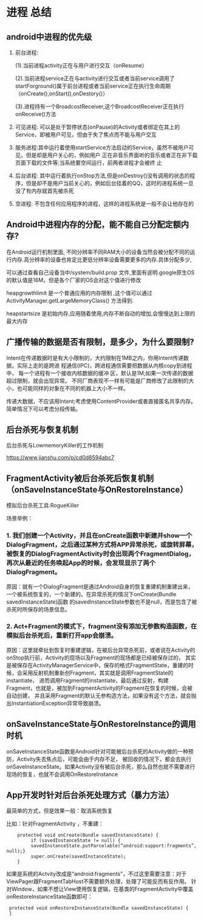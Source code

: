 # 进程 总结


## android中进程的优先级

1. 前台进程:

     (1).当前进程activity正在与用户进行交互（onResume）
     
     (2).当前进程service正在与activity进行交互或者当前service调用了startForground()属于前台进程或者当前service正在执行生命周期（onCreate(),onStart(),onDestory()）
     
     (3).进程持有一个BroadcostReceiver,这个BroadcostReceiver正在执行onReceive()方法
     
2. 可见进程: 可以是处于暂停状态(onPause)的Activity或者绑定在其上的Service，即被用户可见，但由于失了焦点而不能与用户交互
3. 服务进程:其中运行着使用startService方法启动的Service，虽然不被用户可见，但是却是用户关心的，例如用户 正在非音乐界面听的音乐或者正在非下载页面下载的文件等;当系统要空间运行，前两者进程才会被终 止
4. 后台进程: 其中运行着执行onStop方法,但是onDestroy()没有调用的状态的程序，但是却不是用户当前关心的，例如后台挂着的QQ，这时的进程系统一旦没了有内存就首先被杀死
5. 空进程: 不包含任何应用程序的进程，这样的进程系统是一般不会让他存在的

## Android中进程内存的分配，能不能自己分配定额内存?

在Android运行机制里面, 不同分辨率不同RAM大小的设备当然会被分配不同的运行内存.高分辨率的设备也肯定比更低分辨率设备需要更多的内存.具体分配多少,

可以通过查看自己设备当中/system/build.prop 文件,里面有说明.google原生OS的默认值是16M，但是各个厂家的OS会对这个值进行修改

heapgrowthlimit 是一个普通应用的内存限制 ,这个值可以通过ActivityManager.getLargeMemoryClass() 方法得到.

heapstartsize 是初始内存,应用随着使用,内存不断自动的增加,会慢慢达到上限的最大内存


## 广播传输的数据是否有限制，是多少，为什么要限制?

 Intent在传递数据时是有大小限制的，大约限制在1MB之内，你用Intent传递数据，实际上走的是跨进 程通信(IPC)，跨进程通信需要把数据从内核copy到进程中，
 每一个进程有一个接收内核数据的缓冲 区，默认是1M;如果一次传递的数据超过限制，就会出现异常。
 不同厂商表现不一样有可能是厂商修改了此限制的大小，也可能同样的对象在不同的机器上大小不一样。
 
 传递大数据，不应该用Intent;考虑使用ContentProvider或者直接匿名共享内存。简单情况下可以考虑分段传输。

## 后台杀死与恢复机制

后台杀死与LowmemoryKiller的工作机制

https://www.jianshu.com/p/cd0d8594abc7

## FragmentActivity被后台杀死后恢复机制（onSaveInstanceState与OnRestoreInstance）

模拟后台杀死工具:RogueKiller

场景举例：

### 1. 我们创建一个Activity，并且在onCreate函数中新建并show一个DialogFragment，之后通过某种方式将APP异常杀死，或旋转屏幕，被恢复的DialogFragmentActivity时会出现两个FragmentDialog，再次从最近的任务唤起App的时候，会发现显示了两个DialogFragment。

原因：就有一个DialogFragment是通过Android自身的恢复重建机制重建出来，一个被系统恢复的，一个新建的。在异常杀死的情况下onCreate(Bundle savedInstanceState)函数
的savedInstanceState参数也不是null，而是包含了被杀死时所保存的场景信息。

### 2. Act+Fragment的模式下，fragment没有添加无参数构造函数，在模拟后台杀死后，重新打开app会崩溃。

原因：这里就牵扯到恢复时重建逻辑，在被后台异常杀死前，或者说在Activity的onStop执行前，Activity的现场以及Fragment的现场都是已经被保存过的，
其实是被保存在ActivityManagerService中，保存的格式FragmentState，重建的时候，会采用反射机制重新创Fragment，其实就是调用FragmentState的instantiate，
进而调用Fragment的instantiate，最后通过反射，构建Fragment，也就是，被加到FragmentActivity的Fragment在恢复的时候，会被自动创建，
并且采用Fragment的默认无参构造方法，如果没有这个方法，就会抛出InstantiationException异常导致崩溃。
                                                                           
## onSaveInstanceState与OnRestoreInstance的调用时机
onSaveInstanceState函数是Android针对可能被后台杀死的Activity做的一种预防，Activity失去焦点后，可能会由于内存不足，
被回收的情况下，都会去执行onSaveInstanceState。如果Activity没有被后台杀死，那么自然也就不需要进行现场的恢复，也就不会调用OnRestoreInstance


## App开发时针对后台杀死处理方式（暴力方法）

最简单的方式，但是效果一般：取消系统恢复

比如：针对FragmentActivity ，不重建：

        
        protected void onCreate(Bundle savedInstanceState) {
             if (savedInstanceState != null) {
             savedInstanceState.putParcelable(“android:support:fragments”, null);}
             super.onCreate(savedInstanceState);
        }  
如果是系统的Actvity改成是“android:fragments"，不过这里需要注意：对于ViewPager跟FragmentTabHost不需要额外处理，处理了可能反而有反作用。
针对Window，如果不想让View使用恢复逻辑，在基类的FragmentActivity中覆盖onRestoreInstanceState函数即可：
        
        
     protected void onRestoreInstanceState(Bundle savedInstanceState) {
     }   
        
##                                                               
